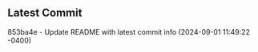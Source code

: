 
## Latest Commit
853ba4e - Update README with latest commit info (2024-09-01 11:49:22 -0400) <Yunxi-Zhou>
